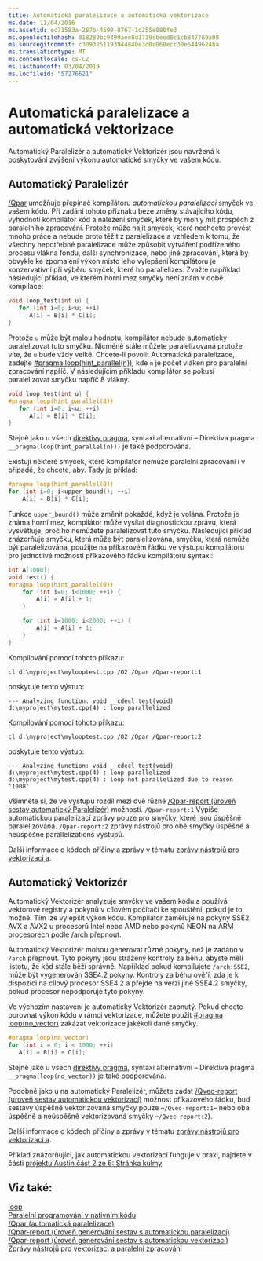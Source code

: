 ```yaml
---
title: Automatická paralelizace a automatická vektorizace
ms.date: 11/04/2016
ms.assetid: ec71583a-287b-4599-8767-1d255e080fe3
ms.openlocfilehash: 018289bc9499aee8d1739ebeed0c1cb847769a08
ms.sourcegitcommit: c3093251193944840e3d0a068ecc30e6449624ba
ms.translationtype: MT
ms.contentlocale: cs-CZ
ms.lasthandoff: 03/04/2019
ms.locfileid: "57276621"
---
```

# <a name="auto-parallelization-and-auto-vectorization"></a>Automatická paralelizace a automatická vektorizace

Automatický Paralelizér a automatický Vektorizér jsou navržená k poskytování zvýšení výkonu automatické smyčky ve vašem kódu.

## <a name="auto-parallelizer"></a>Automatický Paralelizér

[/Qpar](../build/reference/qpar-auto-parallelizer.md) umožňuje přepínač kompilátoru *automatickou paralelizaci* smyček ve vašem kódu. Při zadání tohoto příznaku beze změny stávajícího kódu, vyhodnotí kompilátor kód a nalezení smyček, které by mohly mít prospěch z paralelního zpracování. Protože může najít smyček, které nechcete provést mnoho práce a nebude proto těžit z paralelizace a vzhledem k tomu, že všechny nepotřebné paralelizace může způsobit vytváření podřízeného procesu vlákna fondu, další synchronizace, nebo jiné zpracování, která by obvykle ke zpomalení výkon místo jeho vylepšení kompilátoru je konzervativní při výběru smyček, které ho parallelizes. Zvažte například následující příklad, ve kterém horní mez smyčky není znám v době kompilace:

```cpp
void loop_test(int u) {
   for (int i=0; i<u; ++i)
      A[i] = B[i] * C[i];
}
```

Protože `u` může být malou hodnotu, kompilátor nebude automaticky paralelizovat tuto smyčku. Nicméně stále můžete paralelizovaná protože víte, že `u` bude vždy velké. Chcete-li povolit Automatická paralelizace, zadejte [#pragma loop(hint_parallel(n))](../preprocessor/loop.md), kde `n` je počet vláken pro paralelní zpracování napříč. V následujícím příkladu kompilátor se pokusí paralelizovat smyčku napříč 8 vlákny.

```cpp
void loop_test(int u) {
#pragma loop(hint_parallel(8))
   for (int i=0; i<u; ++i)
      A[i] = B[i] * C[i];
}
```

Stejně jako u všech [direktivy pragma](../preprocessor/pragma-directives-and-the-pragma-keyword.md), syntaxi alternativní – Direktiva pragma `__pragma(loop(hint_parallel(n)))` je také podporována.

Existují některé smyček, které kompilátor nemůže paralelní zpracování i v případě, že chcete, aby. Tady je příklad:

```cpp
#pragma loop(hint_parallel(8))
for (int i=0; i<upper_bound(); ++i)
    A[i] = B[i] * C[i];
```

Funkce `upper_bound()` může změnit pokaždé, když je volána. Protože je známa horní mez, kompilátor může vysílat diagnostickou zprávu, která vysvětluje, proč ho nemůžete paralelizovat tuto smyčku. Následující příklad znázorňuje smyčku, která může být paralelizována, smyčku, která nemůže být paralelizována, použijte na příkazovém řádku ve výstupu kompilátoru pro jednotlivé možnosti příkazového řádku kompilátoru syntaxi:

```cpp
int A[1000];
void test() {
#pragma loop(hint_parallel(0))
    for (int i=0; i<1000; ++i) {
        A[i] = A[i] + 1;
    }

    for (int i=1000; i<2000; ++i) {
        A[i] = A[i] + 1;
    }
}
```

Kompilování pomocí tohoto příkazu:

`cl d:\myproject\mylooptest.cpp /O2 /Qpar /Qpar-report:1`

poskytuje tento výstup:

```Output
--- Analyzing function: void __cdecl test(void)
d:\myproject\mytest.cpp(4) : loop parallelized
```

Kompilování pomocí tohoto příkazu:

`cl d:\myproject\mylooptest.cpp /O2 /Qpar /Qpar-report:2`

poskytuje tento výstup:

```Output
--- Analyzing function: void __cdecl test(void)
d:\myproject\mytest.cpp(4) : loop parallelized
d:\myproject\mytest.cpp(4) : loop not parallelized due to reason '1008'
```

Všimněte si, že ve výstupu rozdíl mezi dvě různé [/Qpar-report (úroveň sestav automatický Paralelizér)](../build/reference/qpar-report-auto-parallelizer-reporting-level.md) možnosti. `/Qpar-report:1` Vypíše automatickou paralelizací zprávy pouze pro smyčky, které jsou úspěšně paralelizována. `/Qpar-report:2` zprávy nástrojů pro obě smyčky úspěšné a neúspěšné parallelizations výstupů.

Další informace o kódech příčiny a zprávy v tématu [zprávy nástrojů pro vektorizaci a](../error-messages/tool-errors/vectorizer-and-parallelizer-messages.md).

## <a name="auto-vectorizer"></a>Automatický Vektorizér

Automatický Vektorizér analyzuje smyčky ve vašem kódu a používá vektorové registry a pokynů v cílovém počítači ke spouštění, pokud je to možné. Tím lze vylepšit výkon kódu. Kompilátor zaměřuje na pokyny SSE2, AVX a AVX2 u procesorů Intel nebo AMD nebo pokynů NEON na ARM procesorech podle [/arch](../build/reference/arch-minimum-cpu-architecture.md) přepnout.

Automatický Vektorizér mohou generovat různé pokyny, než je zadáno v `/arch` přepnout. Tyto pokyny jsou strážený kontroly za běhu, abyste měli jistotu, že kód stále běží správně. Například pokud kompilujete `/arch:SSE2`, může být vygenerován SSE4.2 pokyny. Kontroly za běhu ověří, zda je k dispozici na cílový procesor SSE4.2 a přejde na verzi jiné SSE4.2 smyčky, pokud procesor nepodporuje tyto pokyny.

Ve výchozím nastavení je automatický Vektorizér zapnutý. Pokud chcete porovnat výkon kódu v rámci vektorizace, můžete použít [#pragma loop(no_vector)](../preprocessor/loop.md) zakázat vektorizace jakékoli dané smyčky.

```cpp
#pragma loop(no_vector)
for (int i = 0; i < 1000; ++i)
   A[i] = B[i] + C[i];
```

Stejně jako u všech [direktivy pragma](../preprocessor/pragma-directives-and-the-pragma-keyword.md), syntaxi alternativní – Direktiva pragma `__pragma(loop(no_vector))` je také podporována.

Podobně jako u na automatický Paralelizér, můžete zadat [/Qvec-report (úroveň sestav automatickou vektorizací)](../build/reference/qvec-report-auto-vectorizer-reporting-level.md) možnost příkazového řádku, buď sestavy úspěšně vektorizovaná smyčky pouze –`/Qvec-report:1`– nebo oba úspěšně a neúspěšně vektorizovaná smyčky –`/Qvec-report:2`).

Další informace o kódech příčiny a zprávy v tématu [zprávy nástrojů pro vektorizaci a](../error-messages/tool-errors/vectorizer-and-parallelizer-messages.md).

Příklad znázorňující, jak automatickou vektorizací funguje v praxi, najdete v části [projektu Austin část 2 ze 6: Stránka kulmy](http://blogs.msdn.com/b/vcblog/archive/2012/09/27/10348494.aspx)

## <a name="see-also"></a>Viz také:

[loop](../preprocessor/loop.md)<br/>
[Paralelní programování v nativním kódu](http://go.microsoft.com/fwlink/p/?linkid=263662)<br/>
[/Qpar (automatická paralelizace)](../build/reference/qpar-auto-parallelizer.md)<br/>
[/Qpar-report (úroveň generování sestav s automatickou paralelizací)](../build/reference/qpar-report-auto-parallelizer-reporting-level.md)<br/>
[/Qpar-report (úroveň generování sestav s automatickou vektorizací)](../build/reference/qvec-report-auto-vectorizer-reporting-level.md)<br/>
[Zprávy nástrojů pro vektorizaci a paralelní zpracování](../error-messages/tool-errors/vectorizer-and-parallelizer-messages.md)
